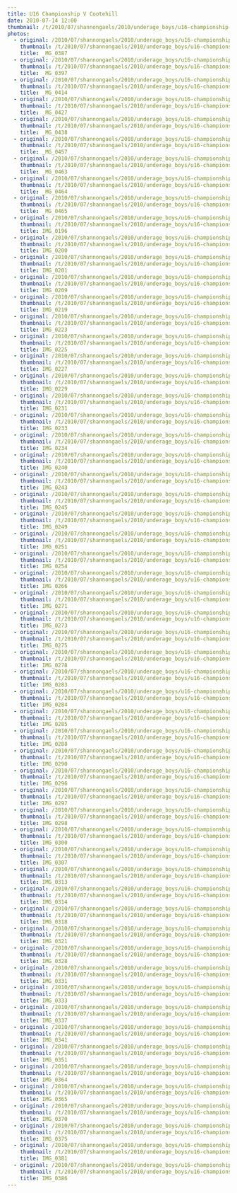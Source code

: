 ```yaml
---
title: U16 Championship V Cootehill
date: 2010-07-14 12:00
thumbnail: /t/2010/07/shannongaels/2010/underage_boys/u16-championship-v-cootehill/_MG_0387.jpg
photos:
  - original: /2010/07/shannongaels/2010/underage_boys/u16-championship-v-cootehill/_MG_0387.jpg
    thumbnail: /t/2010/07/shannongaels/2010/underage_boys/u16-championship-v-cootehill/_MG_0387.jpg
    title: _MG_0387
  - original: /2010/07/shannongaels/2010/underage_boys/u16-championship-v-cootehill/_MG_0397.jpg
    thumbnail: /t/2010/07/shannongaels/2010/underage_boys/u16-championship-v-cootehill/_MG_0397.jpg
    title: _MG_0397
  - original: /2010/07/shannongaels/2010/underage_boys/u16-championship-v-cootehill/_MG_0414.jpg
    thumbnail: /t/2010/07/shannongaels/2010/underage_boys/u16-championship-v-cootehill/_MG_0414.jpg
    title: _MG_0414
  - original: /2010/07/shannongaels/2010/underage_boys/u16-championship-v-cootehill/_MG_0427.jpg
    thumbnail: /t/2010/07/shannongaels/2010/underage_boys/u16-championship-v-cootehill/_MG_0427.jpg
    title: _MG_0427
  - original: /2010/07/shannongaels/2010/underage_boys/u16-championship-v-cootehill/_MG_0438.jpg
    thumbnail: /t/2010/07/shannongaels/2010/underage_boys/u16-championship-v-cootehill/_MG_0438.jpg
    title: _MG_0438
  - original: /2010/07/shannongaels/2010/underage_boys/u16-championship-v-cootehill/_MG_0457.jpg
    thumbnail: /t/2010/07/shannongaels/2010/underage_boys/u16-championship-v-cootehill/_MG_0457.jpg
    title: _MG_0457
  - original: /2010/07/shannongaels/2010/underage_boys/u16-championship-v-cootehill/_MG_0463.jpg
    thumbnail: /t/2010/07/shannongaels/2010/underage_boys/u16-championship-v-cootehill/_MG_0463.jpg
    title: _MG_0463
  - original: /2010/07/shannongaels/2010/underage_boys/u16-championship-v-cootehill/_MG_0464.jpg
    thumbnail: /t/2010/07/shannongaels/2010/underage_boys/u16-championship-v-cootehill/_MG_0464.jpg
    title: _MG_0464
  - original: /2010/07/shannongaels/2010/underage_boys/u16-championship-v-cootehill/_MG_0465.jpg
    thumbnail: /t/2010/07/shannongaels/2010/underage_boys/u16-championship-v-cootehill/_MG_0465.jpg
    title: _MG_0465
  - original: /2010/07/shannongaels/2010/underage_boys/u16-championship-v-cootehill/IMG_0196.jpg
    thumbnail: /t/2010/07/shannongaels/2010/underage_boys/u16-championship-v-cootehill/IMG_0196.jpg
    title: IMG_0196
  - original: /2010/07/shannongaels/2010/underage_boys/u16-championship-v-cootehill/IMG_0200.jpg
    thumbnail: /t/2010/07/shannongaels/2010/underage_boys/u16-championship-v-cootehill/IMG_0200.jpg
    title: IMG_0200
  - original: /2010/07/shannongaels/2010/underage_boys/u16-championship-v-cootehill/IMG_0201.jpg
    thumbnail: /t/2010/07/shannongaels/2010/underage_boys/u16-championship-v-cootehill/IMG_0201.jpg
    title: IMG_0201
  - original: /2010/07/shannongaels/2010/underage_boys/u16-championship-v-cootehill/IMG_0209.jpg
    thumbnail: /t/2010/07/shannongaels/2010/underage_boys/u16-championship-v-cootehill/IMG_0209.jpg
    title: IMG_0209
  - original: /2010/07/shannongaels/2010/underage_boys/u16-championship-v-cootehill/IMG_0219.jpg
    thumbnail: /t/2010/07/shannongaels/2010/underage_boys/u16-championship-v-cootehill/IMG_0219.jpg
    title: IMG_0219
  - original: /2010/07/shannongaels/2010/underage_boys/u16-championship-v-cootehill/IMG_0223.jpg
    thumbnail: /t/2010/07/shannongaels/2010/underage_boys/u16-championship-v-cootehill/IMG_0223.jpg
    title: IMG_0223
  - original: /2010/07/shannongaels/2010/underage_boys/u16-championship-v-cootehill/IMG_0225.jpg
    thumbnail: /t/2010/07/shannongaels/2010/underage_boys/u16-championship-v-cootehill/IMG_0225.jpg
    title: IMG_0225
  - original: /2010/07/shannongaels/2010/underage_boys/u16-championship-v-cootehill/IMG_0227.jpg
    thumbnail: /t/2010/07/shannongaels/2010/underage_boys/u16-championship-v-cootehill/IMG_0227.jpg
    title: IMG_0227
  - original: /2010/07/shannongaels/2010/underage_boys/u16-championship-v-cootehill/IMG_0229.jpg
    thumbnail: /t/2010/07/shannongaels/2010/underage_boys/u16-championship-v-cootehill/IMG_0229.jpg
    title: IMG_0229
  - original: /2010/07/shannongaels/2010/underage_boys/u16-championship-v-cootehill/IMG_0231.jpg
    thumbnail: /t/2010/07/shannongaels/2010/underage_boys/u16-championship-v-cootehill/IMG_0231.jpg
    title: IMG_0231
  - original: /2010/07/shannongaels/2010/underage_boys/u16-championship-v-cootehill/IMG_0233.jpg
    thumbnail: /t/2010/07/shannongaels/2010/underage_boys/u16-championship-v-cootehill/IMG_0233.jpg
    title: IMG_0233
  - original: /2010/07/shannongaels/2010/underage_boys/u16-championship-v-cootehill/IMG_0234.jpg
    thumbnail: /t/2010/07/shannongaels/2010/underage_boys/u16-championship-v-cootehill/IMG_0234.jpg
    title: IMG_0234
  - original: /2010/07/shannongaels/2010/underage_boys/u16-championship-v-cootehill/IMG_0240.jpg
    thumbnail: /t/2010/07/shannongaels/2010/underage_boys/u16-championship-v-cootehill/IMG_0240.jpg
    title: IMG_0240
  - original: /2010/07/shannongaels/2010/underage_boys/u16-championship-v-cootehill/IMG_0243.jpg
    thumbnail: /t/2010/07/shannongaels/2010/underage_boys/u16-championship-v-cootehill/IMG_0243.jpg
    title: IMG_0243
  - original: /2010/07/shannongaels/2010/underage_boys/u16-championship-v-cootehill/IMG_0245.jpg
    thumbnail: /t/2010/07/shannongaels/2010/underage_boys/u16-championship-v-cootehill/IMG_0245.jpg
    title: IMG_0245
  - original: /2010/07/shannongaels/2010/underage_boys/u16-championship-v-cootehill/IMG_0249.jpg
    thumbnail: /t/2010/07/shannongaels/2010/underage_boys/u16-championship-v-cootehill/IMG_0249.jpg
    title: IMG_0249
  - original: /2010/07/shannongaels/2010/underage_boys/u16-championship-v-cootehill/IMG_0251.jpg
    thumbnail: /t/2010/07/shannongaels/2010/underage_boys/u16-championship-v-cootehill/IMG_0251.jpg
    title: IMG_0251
  - original: /2010/07/shannongaels/2010/underage_boys/u16-championship-v-cootehill/IMG_0254.jpg
    thumbnail: /t/2010/07/shannongaels/2010/underage_boys/u16-championship-v-cootehill/IMG_0254.jpg
    title: IMG_0254
  - original: /2010/07/shannongaels/2010/underage_boys/u16-championship-v-cootehill/IMG_0266.jpg
    thumbnail: /t/2010/07/shannongaels/2010/underage_boys/u16-championship-v-cootehill/IMG_0266.jpg
    title: IMG_0266
  - original: /2010/07/shannongaels/2010/underage_boys/u16-championship-v-cootehill/IMG_0271.jpg
    thumbnail: /t/2010/07/shannongaels/2010/underage_boys/u16-championship-v-cootehill/IMG_0271.jpg
    title: IMG_0271
  - original: /2010/07/shannongaels/2010/underage_boys/u16-championship-v-cootehill/IMG_0273.jpg
    thumbnail: /t/2010/07/shannongaels/2010/underage_boys/u16-championship-v-cootehill/IMG_0273.jpg
    title: IMG_0273
  - original: /2010/07/shannongaels/2010/underage_boys/u16-championship-v-cootehill/IMG_0275.jpg
    thumbnail: /t/2010/07/shannongaels/2010/underage_boys/u16-championship-v-cootehill/IMG_0275.jpg
    title: IMG_0275
  - original: /2010/07/shannongaels/2010/underage_boys/u16-championship-v-cootehill/IMG_0278.jpg
    thumbnail: /t/2010/07/shannongaels/2010/underage_boys/u16-championship-v-cootehill/IMG_0278.jpg
    title: IMG_0278
  - original: /2010/07/shannongaels/2010/underage_boys/u16-championship-v-cootehill/IMG_0283.jpg
    thumbnail: /t/2010/07/shannongaels/2010/underage_boys/u16-championship-v-cootehill/IMG_0283.jpg
    title: IMG_0283
  - original: /2010/07/shannongaels/2010/underage_boys/u16-championship-v-cootehill/IMG_0284.jpg
    thumbnail: /t/2010/07/shannongaels/2010/underage_boys/u16-championship-v-cootehill/IMG_0284.jpg
    title: IMG_0284
  - original: /2010/07/shannongaels/2010/underage_boys/u16-championship-v-cootehill/IMG_0285.jpg
    thumbnail: /t/2010/07/shannongaels/2010/underage_boys/u16-championship-v-cootehill/IMG_0285.jpg
    title: IMG_0285
  - original: /2010/07/shannongaels/2010/underage_boys/u16-championship-v-cootehill/IMG_0288.jpg
    thumbnail: /t/2010/07/shannongaels/2010/underage_boys/u16-championship-v-cootehill/IMG_0288.jpg
    title: IMG_0288
  - original: /2010/07/shannongaels/2010/underage_boys/u16-championship-v-cootehill/IMG_0290.jpg
    thumbnail: /t/2010/07/shannongaels/2010/underage_boys/u16-championship-v-cootehill/IMG_0290.jpg
    title: IMG_0290
  - original: /2010/07/shannongaels/2010/underage_boys/u16-championship-v-cootehill/IMG_0296.jpg
    thumbnail: /t/2010/07/shannongaels/2010/underage_boys/u16-championship-v-cootehill/IMG_0296.jpg
    title: IMG_0296
  - original: /2010/07/shannongaels/2010/underage_boys/u16-championship-v-cootehill/IMG_0297.jpg
    thumbnail: /t/2010/07/shannongaels/2010/underage_boys/u16-championship-v-cootehill/IMG_0297.jpg
    title: IMG_0297
  - original: /2010/07/shannongaels/2010/underage_boys/u16-championship-v-cootehill/IMG_0298.jpg
    thumbnail: /t/2010/07/shannongaels/2010/underage_boys/u16-championship-v-cootehill/IMG_0298.jpg
    title: IMG_0298
  - original: /2010/07/shannongaels/2010/underage_boys/u16-championship-v-cootehill/IMG_0300.jpg
    thumbnail: /t/2010/07/shannongaels/2010/underage_boys/u16-championship-v-cootehill/IMG_0300.jpg
    title: IMG_0300
  - original: /2010/07/shannongaels/2010/underage_boys/u16-championship-v-cootehill/IMG_0307.jpg
    thumbnail: /t/2010/07/shannongaels/2010/underage_boys/u16-championship-v-cootehill/IMG_0307.jpg
    title: IMG_0307
  - original: /2010/07/shannongaels/2010/underage_boys/u16-championship-v-cootehill/IMG_0313.jpg
    thumbnail: /t/2010/07/shannongaels/2010/underage_boys/u16-championship-v-cootehill/IMG_0313.jpg
    title: IMG_0313
  - original: /2010/07/shannongaels/2010/underage_boys/u16-championship-v-cootehill/IMG_0314.jpg
    thumbnail: /t/2010/07/shannongaels/2010/underage_boys/u16-championship-v-cootehill/IMG_0314.jpg
    title: IMG_0314
  - original: /2010/07/shannongaels/2010/underage_boys/u16-championship-v-cootehill/IMG_0318.jpg
    thumbnail: /t/2010/07/shannongaels/2010/underage_boys/u16-championship-v-cootehill/IMG_0318.jpg
    title: IMG_0318
  - original: /2010/07/shannongaels/2010/underage_boys/u16-championship-v-cootehill/IMG_0321.jpg
    thumbnail: /t/2010/07/shannongaels/2010/underage_boys/u16-championship-v-cootehill/IMG_0321.jpg
    title: IMG_0321
  - original: /2010/07/shannongaels/2010/underage_boys/u16-championship-v-cootehill/IMG_0328.jpg
    thumbnail: /t/2010/07/shannongaels/2010/underage_boys/u16-championship-v-cootehill/IMG_0328.jpg
    title: IMG_0328
  - original: /2010/07/shannongaels/2010/underage_boys/u16-championship-v-cootehill/IMG_0331.jpg
    thumbnail: /t/2010/07/shannongaels/2010/underage_boys/u16-championship-v-cootehill/IMG_0331.jpg
    title: IMG_0331
  - original: /2010/07/shannongaels/2010/underage_boys/u16-championship-v-cootehill/IMG_0333.jpg
    thumbnail: /t/2010/07/shannongaels/2010/underage_boys/u16-championship-v-cootehill/IMG_0333.jpg
    title: IMG_0333
  - original: /2010/07/shannongaels/2010/underage_boys/u16-championship-v-cootehill/IMG_0337.jpg
    thumbnail: /t/2010/07/shannongaels/2010/underage_boys/u16-championship-v-cootehill/IMG_0337.jpg
    title: IMG_0337
  - original: /2010/07/shannongaels/2010/underage_boys/u16-championship-v-cootehill/IMG_0341.jpg
    thumbnail: /t/2010/07/shannongaels/2010/underage_boys/u16-championship-v-cootehill/IMG_0341.jpg
    title: IMG_0341
  - original: /2010/07/shannongaels/2010/underage_boys/u16-championship-v-cootehill/IMG_0351.jpg
    thumbnail: /t/2010/07/shannongaels/2010/underage_boys/u16-championship-v-cootehill/IMG_0351.jpg
    title: IMG_0351
  - original: /2010/07/shannongaels/2010/underage_boys/u16-championship-v-cootehill/IMG_0364.jpg
    thumbnail: /t/2010/07/shannongaels/2010/underage_boys/u16-championship-v-cootehill/IMG_0364.jpg
    title: IMG_0364
  - original: /2010/07/shannongaels/2010/underage_boys/u16-championship-v-cootehill/IMG_0365.jpg
    thumbnail: /t/2010/07/shannongaels/2010/underage_boys/u16-championship-v-cootehill/IMG_0365.jpg
    title: IMG_0365
  - original: /2010/07/shannongaels/2010/underage_boys/u16-championship-v-cootehill/IMG_0370.jpg
    thumbnail: /t/2010/07/shannongaels/2010/underage_boys/u16-championship-v-cootehill/IMG_0370.jpg
    title: IMG_0370
  - original: /2010/07/shannongaels/2010/underage_boys/u16-championship-v-cootehill/IMG_0375.jpg
    thumbnail: /t/2010/07/shannongaels/2010/underage_boys/u16-championship-v-cootehill/IMG_0375.jpg
    title: IMG_0375
  - original: /2010/07/shannongaels/2010/underage_boys/u16-championship-v-cootehill/IMG_0381.jpg
    thumbnail: /t/2010/07/shannongaels/2010/underage_boys/u16-championship-v-cootehill/IMG_0381.jpg
    title: IMG_0381
  - original: /2010/07/shannongaels/2010/underage_boys/u16-championship-v-cootehill/IMG_0386.jpg
    thumbnail: /t/2010/07/shannongaels/2010/underage_boys/u16-championship-v-cootehill/IMG_0386.jpg
    title: IMG_0386
---
```

